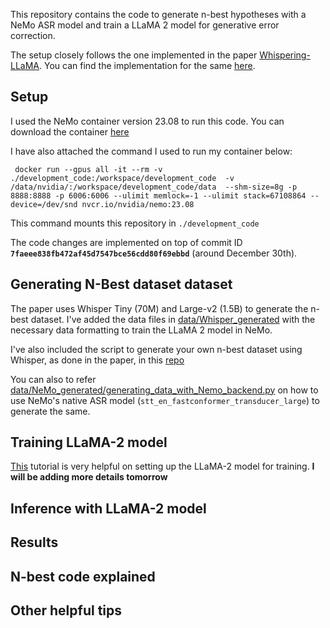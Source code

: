This repository contains the code to generate n-best hypotheses with a NeMo ASR model and train a LLaMA 2 model for generative error correction. 

The setup closely follows the one implemented in the paper [Whispering-LLaMA](https://aclanthology.org/2023.emnlp-main.618/). You can find the implementation for the same [here](https://github.com/Srijith-rkr/Whispering-LLaMA?tab=readme-ov-file).

## Setup

I used the NeMo container version 23.08 to run this code. You can download the container [here](https://catalog.ngc.nvidia.com/orgs/nvidia/containers/nemo/tags)

I have also attached the command I used to run my container below:
```
 docker run --gpus all -it --rm -v ./development_code:/workspace/development_code  -v /data/nvidia/:/workspace/development_code/data  --shm-size=8g -p 8888:8888 -p 6006:6006 --ulimit memlock=-1 --ulimit stack=67108864 --device=/dev/snd nvcr.io/nvidia/nemo:23.08 
```

This command mounts this repository in `./development_code`

The code changes are implemented on top of commit ID **`7faeee838fb472af45d7547bce56cdd80f69ebbd`** (around December 30th).

 

## Generating N-Best dataset dataset

The paper uses Whisper Tiny (70M) and Large-v2 (1.5B) to generate the n-best dataset. I've added the data files in [data/Whisper_generated](https://github.com/Srijith-rkr/NeMo_WL_merging/tree/wl_merging/data/Whisper_generated) with the necessary data formatting to train the LLaMA 2 model in NeMo.

I've also included the script to generate your own n-best dataset using Whisper, as done in the paper, in this [repo](https://github.com/Srijith-rkr/Whisper-LLaMA-Nemo)

You can also to refer [data/NeMo_generated/generating_data_with_Nemo_backend.py](https://github.com/Srijith-rkr/NeMo_WL_merging/blob/wl_merging/data/NeMo_generated/generating_data_with_Nemo_backend.py) on how to use NeMo's native ASR model (`stt_en_fastconformer_transducer_large`) to generate the same.

## Training LLaMA-2 model 

[This](https://docs.nvidia.com/nemo-framework/user-guide/latest/playbooks/llama2peft.html) tutorial is very helpful on setting up the LLaMA-2 model for training. 
**I will be adding more details tomorrow**

## Inference with LLaMA-2 model 

## Results
## N-best code explained 
## Other helpful tips 
    
